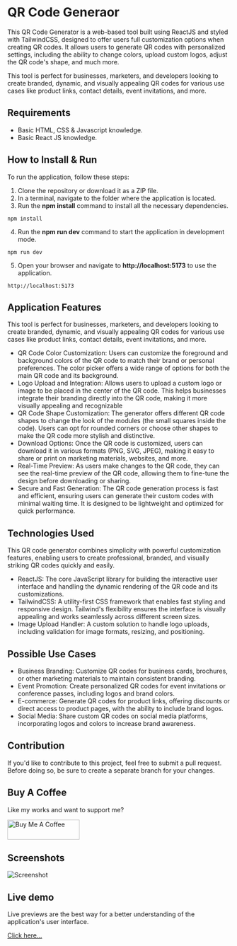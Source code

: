 # QR Code Generaor

This QR Code Generator is a web-based tool built using ReactJS and styled with TailwindCSS, designed to offer users full customization options when creating QR codes. It allows users to generate QR codes with personalized settings, including the ability to change colors, upload custom logos, adjust the QR code's shape, and much more.

This tool is perfect for businesses, marketers, and developers looking to create branded, dynamic, and visually appealing QR codes for various use cases like product links, contact details, event invitations, and more.

## Requirements

- Basic HTML, CSS & Javascript knowledge.
- Basic React JS knowledge.

## How to Install & Run

To run the application, follow these steps:

1. Clone the repository or download it as a ZIP file.
2. In a terminal, navigate to the folder where the application is located.
3. Run the **npm install** command to install all the necessary dependencies.

```shell
npm install
```

4. Run the **npm run dev** command to start the application in development mode.

```shell
npm run dev
```

5. Open your browser and navigate to **http://localhost:5173** to use the application.

```shell
http://localhost:5173
```

## Application Features

This tool is perfect for businesses, marketers, and developers looking to create branded, dynamic, and visually appealing QR codes for various use cases like product links, contact details, event invitations, and more.

- QR Code Color Customization: Users can customize the foreground and background colors of the QR code to match their brand or personal preferences. The color picker offers a wide range of options for both the main QR code and its background.
- Logo Upload and Integration: Allows users to upload a custom logo or image to be placed in the center of the QR code. This helps businesses integrate their branding directly into the QR code, making it more visually appealing and recognizable
- QR Code Shape Customization: The generator offers different QR code shapes to change the look of the modules (the small squares inside the code). Users can opt for rounded corners or choose other shapes to make the QR code more stylish and distinctive.
- Download Options: Once the QR code is customized, users can download it in various formats (PNG, SVG, JPEG), making it easy to share or print on marketing materials, websites, and more.
- Real-Time Preview: As users make changes to the QR code, they can see the real-time preview of the QR code, allowing them to fine-tune the design before downloading or sharing.
- Secure and Fast Generation: The QR code generation process is fast and efficient, ensuring users can generate their custom codes with minimal waiting time. It is designed to be lightweight and optimized for quick performance. 

## Technologies Used

This QR code generator combines simplicity with powerful customization features, enabling users to create professional, branded, and visually striking QR codes quickly and easily.

- ReactJS: The core JavaScript library for building the interactive user interface and handling the dynamic rendering of the QR code and its customizations.
- TailwindCSS: A utility-first CSS framework that enables fast styling and responsive design. Tailwind's flexibility ensures the interface is visually appealing and works seamlessly across different screen sizes.
- Image Upload Handler: A custom solution to handle logo uploads, including validation for image formats, resizing, and positioning.

## Possible Use Cases
- Business Branding: Customize QR codes for business cards, brochures, or other marketing materials to maintain consistent branding.
- Event Promotion: Create personalized QR codes for event invitations or conference passes, including logos and brand colors.
- E-commerce: Generate QR codes for product links, offering discounts or direct access to product pages, with the ability to include brand logos.
- Social Media: Share custom QR codes on social media platforms, incorporating logos and colors to increase brand awareness.

## Contribution

If you'd like to contribute to this project, feel free to submit a pull request. Before doing so, be sure to create a separate branch for your changes.

## Buy A Coffee

Like my works and want to support me?

<a href="https://www.buymeacoffee.com/hossainpalin" target="_blank"><img src="https://cdn.buymeacoffee.com/buttons/v2/default-blue.png" alt="Buy Me A Coffee" style="height: 45px !important;width: 162.75px !important;" ></a>

## Screenshots

![Screenshot](https://i.postimg.cc/6pmZk4hC/Screenshot-1.png)

## Live demo

Live previews are the best way for a better understanding of the application's user interface.

[Click here...](https://qr-code-palin.vercel.app)

